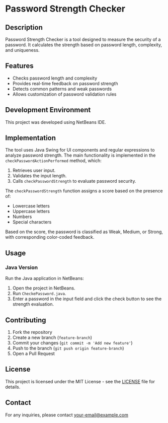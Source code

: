 # Password Strength Checker

## Description
Password Strength Checker is a tool designed to measure the security of a password. It calculates the strength based on password length, complexity, and uniqueness.

## Features
- Checks password length and complexity
- Provides real-time feedback on password strength
- Detects common patterns and weak passwords
- Allows customization of password validation rules

## Development Environment
This project was developed using NetBeans IDE.

## Implementation
The tool uses Java Swing for UI components and regular expressions to analyze password strength. The main functionality is implemented in the `checkPasswordActionPerformed` method, which:
1. Retrieves user input.
2. Validates the input length.
3. Calls `checkPasswordStrength` to evaluate password security.

The `checkPasswordStrength` function assigns a score based on the presence of:
- Lowercase letters
- Uppercase letters
- Numbers
- Special characters

Based on the score, the password is classified as Weak, Medium, or Strong, with corresponding color-coded feedback.

## Usage
### Java Version
Run the Java application in NetBeans:
1. Open the project in NetBeans.
2. Run `CheckePassword.java`.
3. Enter a password in the input field and click the check button to see the strength evaluation.

## Contributing
1. Fork the repository
2. Create a new branch (`feature-branch`)
3. Commit your changes (`git commit -m 'Add new feature'`)
4. Push to the branch (`git push origin feature-branch`)
5. Open a Pull Request

## License
This project is licensed under the MIT License - see the [LICENSE](LICENSE) file for details.

## Contact
For any inquiries, please contact [your-email@example.com](maleezha1975@gmail.com)
